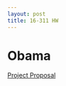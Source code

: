 ```yaml
---
layout: post
title: 16-311 HW 
---
```


# 
# Obama
[Project Proposal](../website/assets/proposal.pdf)

